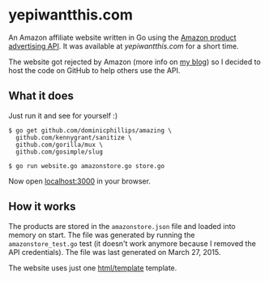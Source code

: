 # yepiwantthis.com

An Amazon affiliate website written in Go using
the [Amazon product advertising API](https://affiliate-program.amazon.com/gp/advertising/api/detail/main.html).
It was available at *yepiwantthis.com* for a short time.

The website got rejected by Amazon (more info on
[my blog](http://www.mirovarga.com/my-amazon-affiliate-experiment-a-sequel)) so
I decided to host the code on GitHub to help others use the API.


## What it does

Just run it and see for yourself :)

```
$ go get github.com/dominicphillips/amazing \
  github.com/kennygrant/sanitize \
  github.com/gorilla/mux \
  github.com/gosimple/slug
```
```
$ go run website.go amazonstore.go store.go
```

Now open [localhost:3000](http://localhost:3000) in your browser.


## How it works

The products are stored in the `amazonstore.json` file and loaded into memory on
start. The file was generated by running the `amazonstore_test.go` test (it
doesn't work anymore because I removed the API credentials). The file was last
generated on March 27, 2015.

The website uses just one [html/template](http://golang.org/pkg/html/template/)
template.
